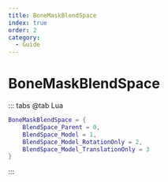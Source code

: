 ```yaml
---
title: BoneMaskBlendSpace
index: true
order: 2
category:
  - Guide
---
```


# BoneMaskBlendSpace
::: tabs
@tab Lua
```lua
BoneMaskBlendSpace = {
    BlendSpace_Parent = 0,
    BlendSpace_Model = 1,
    BlendSpace_Model_RotationOnly = 2,
    BlendSpace_Model_TranslationOnly = 3
}
```
:::